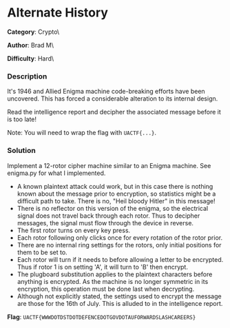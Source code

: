 # Alternate History

**Category**: Crypto\

**Author**: Brad M\

**Difficulty**: Hard\

### Description
It's 1946 and Allied Enigma machine code-breaking efforts have been uncovered. This has forced a considerable alteration to its internal design.

Read the intelligence report and decipher the associated message before it is too late!

Note: You will need to wrap the flag with `UACTF{...}`.

### Solution

Implement a 12-rotor cipher machine similar to an Enigma machine. See enigma.py for what I implemented.
- A known plaintext attack could work, but in this case there is nothing known about the message prior to encryption, so statistics might be a difficult path to take. There is no, "Heil bloody Hitler" in this message!
- There is no reflector on this version of the enigma, so the electrical signal does not travel back through each rotor. Thus to decipher messages, the signal must flow through the device in reverse.
- The first rotor turns on every key press.
- Each rotor following only clicks once for every rotation of the rotor prior.
- There are no internal ring settings for the rotors, only initial positions for them to be set to.
- Each rotor will turn if it needs to before allowing a letter to be encrypted. Thus if rotor 1 is on setting 'A', it will turn to 'B' then encrypt.
- The plugboard substitution applies to the plaintext characters before anything is encrypted. As the machine is no longer symmetric in its encryption, this operation must be done last when decrypting.
- Although not explicitly stated, the settings used to encrypt the message are those for the 16th of July. This is alluded to in the intelligence report.

**Flag**: `UACTF{WWWDOTDSTDOTDEFENCEDOTGOVDOTAUFORWARDSLASHCAREERS}`
